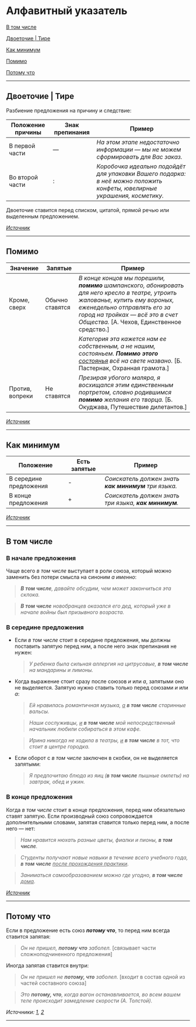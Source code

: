 # Алфавитный указатель

[В том числе](#в-том-числе)

[Двоеточие \| Тире](#двоеточие--тире)

[Как минимум](#как-минимум)

[Помимо](#помимо)

[Потому что](#потому-что)

***

## Двоеточие \| Тире

Разбиение предложения на причину и следствие:

| Положение причины | Знак препинания | Пример |
|-------------------|-----------------|--------|
| В первой части    | &mdash;         | *На этом этапе недостаточно информации &mdash; мы не можем сформировать для Вас заказ.* |
| Во второй части   | \:              | *Коробочка идеально подойдёт для упаковки Вашего подарка: в неё можно положить конфеты, ювелирные украшения, косметику.* |

Двоеточие ставится перед списком, цитатой, прямой речью или выделенным предложением.

[*Источник*](https://vc.ru/u/1948450-anitya-pro-obrazovanie/741044-raznica-tire-i-dvoetochiya)

***

## Помимо

| Значение | Запятые | Пример |
|----------|---------|--------|
| Кроме, сверх | Обычно ставятся | *В конце концов мы порешили, **помимо** шампанского, абонировать для него кресло в театре, утроить жалованье, купить ему вороных, еженедельно отправлять его за город на тройках &mdash; всё это в счет Общества.* \[А. Чехов, Единственное средство.\] |
|              |                 | *Категория эта кажется нам ее собственным, а не нашим, состояньем. **Помимо этого** <ins>состоянья</ins> всё на свете названо.* \[Б. Пастернак, Охранная грамота.\] |
| Против, вопреки | Не ставятся | *Презирая убогого маляра, я восхищался этим единственным портретом, словно родившимся **помимо** желания его творца.* \[Б. Окуджава, Путешествие дилетантов.\]

[*Источник*](https://gramota.ru/biblioteka/spravochniki/spravochnik-po-punktuatsii/pomimo-chego)

***

## Как минимум

| Положение | Есть запятые | Пример |
|-----------|--------------|--------|
| В середине предложения | \- | *Соискатель должен знать **как минимум** три языка.* |
| В конце предложения | \+ | *Соискатель должен знать три языка, **как минимум**.* |

[*Источник*](https://gramota.ru/spravka/vopros/237582)

***

## В том числе

### В начале предложения

Чаще всего *в том числе* выступает в роли союза, который можно заменить без потери смысла на синоним *а именно*:

> ***В том числе**, давайте обсудим, чем может закончиться эта склока.*

> ***В том числе** новобранцев оказался его дед, который уже в начале войны был призывного возраста.*

### В середине предложения

- Если *в том числе* стоит в середине предложения, мы должны поставить запятую перед ним, а после него знак препинания не нужен:

  > *У ребенка была сильная аллергия на цитрусовые, **в том числе** на мандарины и лимоны.*

- Когда выражение стоит сразу после союзов *и* или *а*, запятыми оно не выделяется. Запятую нужно ставить только перед союзами *и* или *а*:

  > *Ей нравилась романтичная музыка, <ins>а</ins> **в том числе** старинные вальсы.*

  > *Наши сослуживцы, <ins>и</ins> **в том числе** мой непосредственный начальник любили собираться в этом кафе.*

  > *Ирина никогда не ходила в театры, <ins>и</ins> **в том числе** в тот, что стоит в центре городка.*

- Если оборот с *в том числе* заключен в скобки, он не выделяется запятыми:

  > *Я предпочитаю блюда из яиц (**в том числе** пышные омлеты) на завтрак, обед и ужин.*

### В конце предложения

Когда *в том числе* стоит в конце предложения, перед ним обязательно ставят запятую. Если производный союз сопровождается дополнительными словами, запятая ставится только перед ним, а после него &mdash; нет:

> *Нам нравится нюхать разные цветы, фиалки и пионы, **в том числе**.*

> *Студенты получают новые навыки в течение всего учебного года, **в том числе** <ins>после прохождения практики</ins>.*

> *Заниматься самообразованием можно где угодно, **в том числе** <ins>дома</ins>.*

[*Источник*](https://www.kp.ru/edu/shkola/v-tom-chisle-zapyataya)

***

## Потому что

Если в предложение есть союз ***потому что***, то перед ним всегда ставится запятая:

> *Он не пришел, **потому что** заболел.* \[связывает части сложноподчиненного предложения\]

Иногда запятая ставится внутри:

> *Он не пришел не **потому, что** заболел.* \[входит в состав одной из частей составного союза\]

> *Это **потому, что**, когда вагон останавливается, во всем вашем теле происходит замедление скорости (А. Толстой).*

*Источники: [1](https://uchi.ru/otvety/questions/kak-pishetsya-potomu-chto-i-stavitsya-li-pered-potomu-chto-zapyataya),
[2](http://www.gramota.ru/class/coach/punct/45_188)*

***
